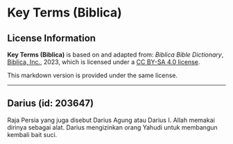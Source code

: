 # Key Terms (Biblica)

## License Information

**Key Terms (Biblica)** is based on and adapted from: _Biblica Bible Dictionary_, [Biblica, Inc.](https://www.biblica.com/), 2023, which is licensed under a [CC BY-SA 4.0 license](https://creativecommons.org/licenses/by-sa/4.0/legalcode.en).

This markdown version is provided under the same license.



--------------------------------

## Darius (id: 203647)

Raja Persia yang juga disebut Darius Agung atau Darius I. Allah memakai dirinya sebagai alat. Darius mengizinkan orang Yahudi untuk membangun kembali bait suci. 


